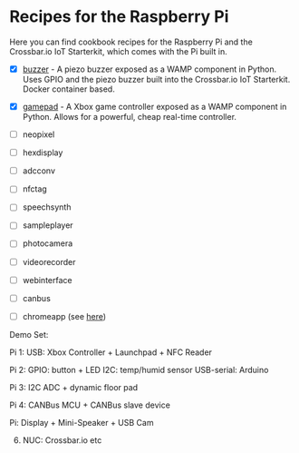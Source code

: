 # Recipes for the Raspberry Pi

Here you can find cookbook recipes for the Raspberry Pi and the Crossbar.io IoT Starterkit, which comes with the Pi built in.

* [x] [buzzer](buzzer) - A piezo buzzer exposed as a WAMP component in Python. Uses GPIO and the piezo buzzer built into the Crossbar.io IoT Starterkit. Docker container based.
* [x] [gamepad](gamepad) - A Xbox game controller exposed as a WAMP component in Python. Allows for a powerful, cheap real-time controller.
* [ ] neopixel
* [ ] hexdisplay
* [ ] adcconv
* [ ] nfctag
* [ ] speechsynth
* [ ] sampleplayer
* [ ] photocamera
* [ ] videorecorder
* [ ] webinterface
* [ ] canbus
* [ ] chromeapp (see [here](https://developer.chrome.com/apps/first_app))



Demo Set:

Pi 1: USB: Xbox Controller + Launchpad + NFC Reader

Pi 2: GPIO: button + LED
      I2C: temp/humid sensor
      USB-serial: Arduino

Pi 3: I2C ADC + dynamic floor pad

Pi 4: CANBus MCU + CANBus slave device



Pi: Display + Mini-Speaker + USB Cam

6) NUC: Crossbar.io etc
